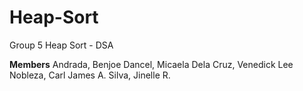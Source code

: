 # Heap-Sort
Group 5 Heap Sort - DSA

**Members**
Andrada, Benjoe
Dancel, Micaela
Dela Cruz, Venedick Lee
Nobleza, Carl James A.
Silva, Jinelle R.


